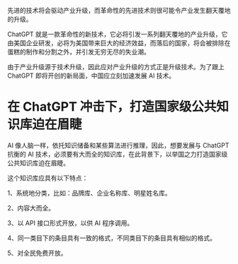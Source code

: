 先进的技术将会驱动产业升级，而革命性的先进技术则很可能令产业发生翻天覆地的升级。

ChatGPT 就是一款革命性的新技术，它必将引发一系列翻天覆地的产业升级，它由美国企业研发，必将为美国带来巨大的经济效益，而落后的国家，将会被排除在蛋糕的制作和分割之外，并引发无穷无尽的失业潮。

由于产业升级源于技术升级，因此应对产业升级的方式正是升级技术。为了跟上 ChatGPT 即将开创的新局面，中国应立刻加速发展 AI 技术。

# 在 ChatGPT 冲击下，打造国家级公共知识库迫在眉睫

AI 像人脑一样，依托知识储备和某些算法进行推理，因此，想要发展与 ChatGPT 抗衡的 AI 技术，必须要有大而全的知识库，在此背景下，以举国之力打造国家级公共知识库迫在眉睫。

这个知识库应具有以下特点：

1、系统地分类，比如：品牌库、企业名称库、明星姓名库。

2、内容大而全。

3、以 API 接口形式开放，以供 AI 程序调用。

4、同一类目下的条目具有一致的格式，不同类目下的条目具有相似的格式。

5、对全民免费开放。
